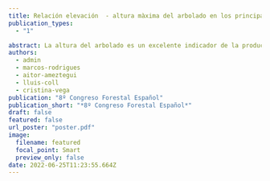 ```yaml
---
title: Relación elevación  - altura màxima del arbolado en los principales   sistemas montañosos Europeos
publication_types:
  - "1"

abstract: La altura del arbolado es un excelente indicador de la productividad forestal, la biodiversidad y otras funciones del ecosistema. Sin embargo, se sabe poco acerca de cómo la elevación influye en la altura de la vegetación en las zonas de montaña, ya que tradicionalmente esta influencia ha sido analizada mediante muestreos en transectos. Recientemente, se ha llevado a cabo un estudio en el Pirineo concluyéndose que la altura de la vegetación disminuye de forma abrupta desde los 1623msnm; utilizándose la tecnología LiDAR como instrumento para mapear de forma continua la altura de la vegetación. Además, según otro estudio, sería esperable una respuesta similar en los Alpes Suizos. Desde el año 2019 tenemos a disposición los datos de la misión de la NASA – The global ecosystem dynamics investigation (GEDI) – que nos ofrece una cobertura global de datos LiDAR de onda continúa capturados desde Estación Espacial Internacional (ISS). Estos nuevos datos suponen una nueva revolución para el análisis de ecosistemas forestales a escala global, y el principal objetivo de este trabajo se basa en analizar la relación cota-altura de la vegetación en estas dos cadenas montañosas, utilizando dichos datos. Además, se caracterizarán climáticamente con el objetivo de analizar qué factores pueden tener una mayor relevancia en las limitaciones de crecimiento de la vegetación. Como resultados preliminares, si se observa la disminución abrupta de la altura de la vegetación en altura después de un punto de corte, ubicado a 1450 msnm en los Pirineos y a 1550 msnm en los Alpes.
authors:
  - admin
  - marcos-rodrigues
  - aitor-ameztegui
  - lluis-coll
  - cristina-vega
publication: "8º Congreso Forestal Español"
publication_short: "*8º Congreso Forestal Español*"
draft: false
featured: false
url_poster: "poster.pdf"
image:
  filename: featured
  focal_point: Smart
  preview_only: false
date: 2022-06-25T11:23:55.664Z
---
```

